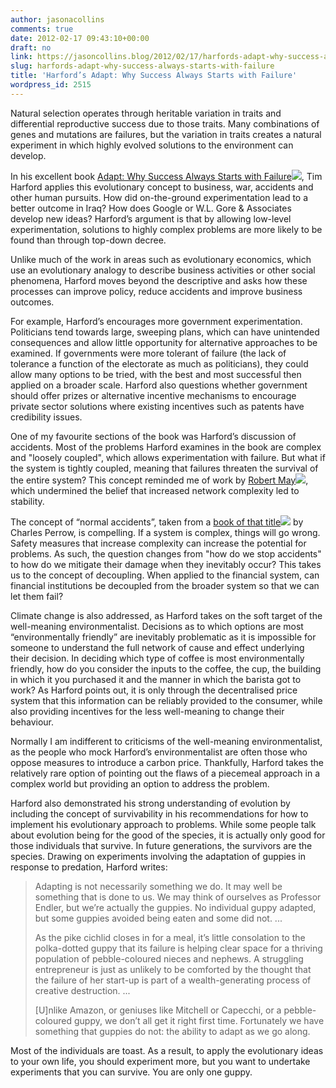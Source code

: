 ```yaml
---
author: jasonacollins
comments: true
date: 2012-02-17 09:43:10+00:00
draft: no
link: https://jasoncollins.blog/2012/02/17/harfords-adapt-why-success-always-starts-with-failure/
slug: harfords-adapt-why-success-always-starts-with-failure
title: 'Harford’s Adapt: Why Success Always Starts with Failure'
wordpress_id: 2515
---
```


Natural selection operates through heritable variation in traits and differential reproductive success due to those traits. Many combinations of genes and mutations are failures, but the variation in traits creates a natural experiment in which highly evolved solutions to the environment can develop.

In his excellent book [Adapt: Why Success Always Starts with Failure](http://www.amazon.com/gp/product/0374100969/ref=as_li_ss_tl?ie=UTF8&tag=evolvieconom-20&linkCode=as2&camp=1789&creative=390957&creativeASIN=0374100969)![](https://www.assoc-amazon.com/e/ir?t=evolvieconom-20&l=as2&o=1&a=0374100969), Tim Harford applies this evolutionary concept to business, war, accidents and other human pursuits. How did on-the-ground experimentation lead to a better outcome in Iraq? How does Google or W.L. Gore & Associates develop new ideas? Harford’s argument is that by allowing low-level experimentation, solutions to highly complex problems are more likely to be found than through top-down decree.

Unlike much of the work in areas such as evolutionary economics, which use an evolutionary analogy to describe business activities or other social phenomena, Harford moves beyond the descriptive and asks how these processes can improve policy, reduce accidents and improve business outcomes.

For example, Harford’s encourages more government experimentation. Politicians tend towards large, sweeping plans, which can have unintended consequences and allow little opportunity for alternative approaches to be examined. If governments were more tolerant of failure (the lack of tolerance a function of the electorate as much as politicians), they could allow many options to be tried, with the best and most successful then applied on a broader scale. Harford also questions whether government should offer prizes or alternative incentive mechanisms to encourage private sector solutions where existing incentives such as patents have credibility issues.

One of my favourite sections of the book was Harford’s discussion of accidents. Most of the problems Harford examines in the book are complex and "loosely coupled", which allows experimentation with failure. But what if the system is tightly coupled, meaning that failures threaten the survival of the entire system? This concept reminded me of work by [Robert May](http://www.amazon.com/gp/product/0691088616/ref=as_li_ss_tl?ie=UTF8&tag=evolvieconom-20&linkCode=as2&camp=1789&creative=390957&creativeASIN=0691088616)![](https://www.assoc-amazon.com/e/ir?t=evolvieconom-20&l=as2&o=1&a=0691088616), which undermined the belief that increased network complexity led to stability.

The concept of “normal accidents”, taken from a [book of that title](http://www.amazon.com/gp/product/0691004129/ref=as_li_ss_tl?ie=UTF8&tag=evolvieconom-20&linkCode=as2&camp=1789&creative=390957&creativeASIN=0691004129)![](https://www.assoc-amazon.com/e/ir?t=evolvieconom-20&l=as2&o=1&a=0691004129) by Charles Perrow, is compelling. If a system is complex, things will go wrong. Safety measures that increase complexity can increase the potential for problems. As such, the question changes from "how do we stop accidents" to how do we mitigate their damage when they inevitably occur? This takes us to the concept of decoupling. When applied to the financial system, can financial institutions be decoupled from the broader system so that we can let them fail?

Climate change is also addressed, as Harford takes on the soft target of the well-meaning environmentalist. Decisions as to which options are most “environmentally friendly” are inevitably problematic as it is impossible for someone to understand the full network of cause and effect underlying their decision. In deciding which type of coffee is most environmentally friendly, how do you consider the inputs to the coffee, the cup, the building in which it you purchased it and the manner in which the barista got to work? As Harford points out, it is only through the decentralised price system that this information can be reliably provided to the consumer, while also providing incentives for the less well-meaning to change their behaviour.

Normally I am indifferent to criticisms of the well-meaning environmentalist, as the people who mock Harford’s environmentalist are often those who oppose measures to introduce a carbon price. Thankfully, Harford takes the relatively rare option of pointing out the flaws of a piecemeal approach in a complex world but providing an option to address the problem.

Harford also demonstrated his strong understanding of evolution by including the concept of survivability in his recommendations for how to implement his evolutionary approach to problems. While some people talk about evolution being for the good of the species, it is actually only good for those individuals that survive. In future generations, the survivors are the species. Drawing on experiments involving the adaptation of guppies in response to predation, Harford writes:



<blockquote>Adapting is not necessarily something we do. It may well be something that is done to us. We may think of ourselves as Professor Endler, but we’re actually the guppies. No individual guppy adapted, but some guppies avoided being eaten and some did not. ...

As the pike cichlid closes in for a meal, it’s little consolation to the polka-dotted guppy that its failure is helping clear space for a thriving population of pebble-coloured nieces and nephews. A struggling entrepreneur is just as unlikely to be comforted by the thought that the failure of her start-up is part of a wealth-generating process of creative destruction. ...

[U]nlike Amazon, or geniuses like Mitchell or Capecchi, or a pebble-coloured guppy, we don’t all get it right first time. Fortunately we have something that guppies do not: the ability to adapt as we go along.</blockquote>



Most of the individuals are toast. As a result, to apply the evolutionary ideas to your own life, you should experiment more, but you want to undertake experiments that you can survive. You are only one guppy.
